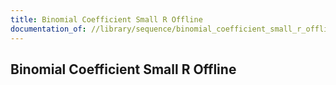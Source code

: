 ```yaml
---
title: Binomial Coefficient Small R Offline
documentation_of: //library/sequence/binomial_coefficient_small_r_offline.hpp
---
```

## Binomial Coefficient Small R Offline
